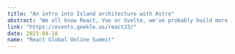 ```yaml
---
title: "An intro into Island architecture with Astro"
abstract: "We all know React, Vue or Svelte, we've probably build more than a million components but what if we could take another look at building web applications, what if we didn't ship any JavaScript where it isn't needed! We can do this using Astro! Astro is a meta framework which focusses on publishing as little JavaScript as possible, while keeping the developer experience high. Let’s dig deeper in to this framework."
link: "https://events.geekle.us/react23/"
date: 2023-04-18
name: "React Global Online Summit"
---
```


